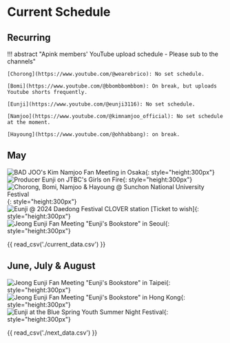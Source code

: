 # Current Schedule

## Recurring

!!! abstract "Apink members' YouTube upload schedule - Please sub to the channels"

    [Chorong](https://www.youtube.com/@wearebrico): No set schedule.

    [Bomi](https://www.youtube.com/@bbombbombbom): On break, but uploads Youtube shorts frequently.

    [Eunji](https://www.youtube.com/@eunji3116): No set schedule.

    [Namjoo](https://www.youtube.com/@kimnamjoo_official): No set schedule at the moment.

    [Hayoung](https://www.youtube.com/@ohhabbang): on break.

## May

![BAD JOO's Kim Namjoo Fan Meeting in Osaka](<../assets/images/event_images/Bad Joo Osaka.jpeg>){: style="height:300px"}
![Producer Eunji on JTBC's Girls on Fire](../assets/images/event_images/Eunji_Profile.jpeg){: style="height:300px"}
![Chorong, Bomi, Namjoo & Hayoung @ Sunchon National University Festival](<../assets/images/event_images/4Pink Festival.jpeg>){: style="height:300px"}
![Eunji @ 2024 Daedong Festival CLOVER station [Ticket to wish]](<../assets/images/event_images/Kyungsung Festival Eunji.jpeg>){: style="height:300px"}
![Jeong Eunji Fan Meeting "Eunji's Bookstore" in Seoul](<../assets/images/event_images/Eunjis Bookstore.jpeg>){: style="height:300px"}

{{ read_csv('./current_data.csv') }}

## June, July & August

![Jeong Eunji Fan Meeting "Eunji's Bookstore" in Taipei](<../assets/images/event_images/Eunjis Bookstore Taipei.jpeg>){: style="height:300px"}
![Jeong Eunji Fan Meeting "Eunji's Bookstore" in Hong Kong](<../assets/images/event_images/Eunjis Bookstore Hong Kong.jpeg>){: style="height:300px"}
![Eunji at the Blue Spring Youth Summer Night Festival](<../assets/images/event_images/Festival Eunji.jpeg>){: style="height:300px"}

{{ read_csv('./next_data.csv') }}
